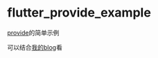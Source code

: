 # flutter_provide_example

[provide](https://pub.dartlang.org/packages/provide)的简单示例

可以结合[我的blog](https://www.kikt.top/posts/flutter/state/provide-1/)看
